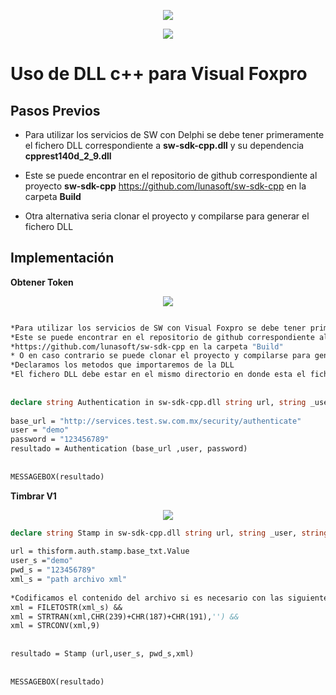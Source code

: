 <p align="center">
    <img src="http://developers.sw.com.mx/wp-content/uploads/2017/05/foxpro-icon.fw_-100x100.png">
</p>
<p align="center">
  <img src="http://sw.com.mx/images/logo.png">
</p>

# Uso de DLL c++ para Visual Foxpro


Pasos Previos
---------

* Para utilizar los servicios de SW con Delphi se debe tener primeramente el fichero DLL correspondiente a **sw-sdk-cpp.dll** y su dependencia **cpprest140d_2_9.dll**

* Este se puede encontrar en el repositorio de github correspondiente al proyecto **sw-sdk-cpp**  https://github.com/lunasoft/sw-sdk-cpp en la carpeta **Build**

* Otra alternativa seria clonar el proyecto y compilarse para generar el fichero DLL

Implementaci&oacute;n
---------
**Obtener Token**

<p align="center">
    <img src="http://developers.sw.com.mx/wp-content/uploads/2017/05/foxpro-one.png">
</p>



```vb

*Para utilizar los servicios de SW con Visual Foxpro se debe tener primeramente el fichero DLL *correspondiente a "sw-sdk-cpp.dll"
*Este se puede encontrar en el repositorio de github correspondiente al proyecto "sw-sdk-cpp"
*https://github.com/lunasoft/sw-sdk-cpp en la carpeta "Build"
* O en caso contrario se puede clonar el proyecto y compilarse para generar el fichero DLL
*Declaramos los metodos que importaremos de la DLL
*El fichero DLL debe estar en el mismo directorio en donde esta el fichero .exe de la aplicación VFP.
 
 
declare string Authentication in sw-sdk-cpp.dll string url, string _user, string pwd
 
base_url = "http://services.test.sw.com.mx/security/authenticate"
user = "demo"
password = "123456789"
resultado = Authentication (base_url ,user, password)
 
 
MESSAGEBOX(resultado)

```

**Timbrar V1**

<p align="center">
    <img src="http://developers.sw.com.mx/wp-content/uploads/2017/05/foxpro-three.png">
</p>

```vb
declare string Stamp in sw-sdk-cpp.dll string url, string _user, string pwd, string xml
 
url = thisform.auth.stamp.base_txt.Value
user_s ="demo"
pwd_s = "123456789"
xml_s = "path archivo xml"
 
*Codificamos el contenido del archivo si es necesario con las siguientes lineas de codigo
xml = FILETOSTR(xml_s) &&
xml = STRTRAN(xml,CHR(239)+CHR(187)+CHR(191),'') &&
xml = STRCONV(xml,9)
 
 
resultado = Stamp (url,user_s, pwd_s,xml)
 
 
MESSAGEBOX(resultado)

```